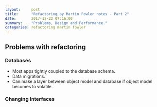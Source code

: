 ```yaml
---
layout:     post
title:      "Refactoring by Martin Fowler notes - Part 2"
date:       2017-12-22 07:16:00
summary:    "Problems, Design and Performance." 
categories: refactoring martin fowler
---
```


## Problems with refactoring

### Databases
* Most apps tightly coupled to the database schema.
* Data migrations.
* Can make a layer between object model and database if object model becomes to volatile.

### Changing Interfaces
